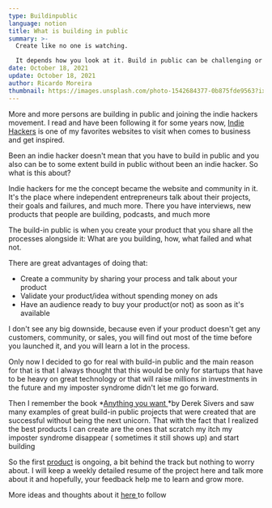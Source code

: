 ```yaml
---
type: Buildinpublic
language: notion
title: What is building in public
summary: >-
  Create like no one is watching. 

  It depends how you look at it. Build in public can be challenging or exciting or stressful and all of that at the same time and much more 
date: October 18, 2021
update: October 18, 2021
author: Ricardo Moreira
thumbnail: https://images.unsplash.com/photo-1542684377-0b875fde9563?ixid=MnwxMjA3fDB8MHxwaG90by1wYWdlfHx8fGVufDB8fHx8&ixlib=rb-1.2.1&auto=format&fit=crop&w=659&q=80
---
```

<!--StartFragment-->

More and more persons are building in public and joining the indie hackers movement. I read and have been following it for some years now, [Indie Hackers](https://www.indiehackers.com/) is one of my favorites websites to visit when comes to business and get inspired.

Been an indie hacker doesn't mean that you have to build in public and you also can be to some extent build in public without been an indie hacker. So what is this about?

Indie hackers for me the concept became the website and community in it. It's the place where independent entrepreneurs talk about their projects, their goals and failures, and much more. There you have interviews, new products that people are building, podcasts, and much more

The build-in public is when you create your product that you share all the processes alongside it: What are you building, how, what failed and what not.

There are great advantages of doing that:

* Create a community by sharing your process and talk about your product
* Validate your product/idea without spending money on ads
* Have an audience ready to buy your product(or not) as soon as it's available

I don't see any big downside, because even if your product doesn't get any customers, community, or sales, you will find out most of the time before you launched it, and you will learn a lot in the process.

Only now I decided to go for real with build-in public and the main reason for that is that I always thought that this would be only for startups that have to be heavy on great technology or that will raise millions in investments in the future and my imposter syndrome didn't let me go forward.

Then I remember the book *[Anything you want ](https://www.goodreads.com/book/show/11878168-anything-you-want)*by Derek Sivers and saw many examples of great build-in public projects that were created that are successful without being the next unicorn. That with the fact that I realized the best products I can create are the ones that scratch my itch my imposter syndrome disappear ( sometimes it still shows up) and start building

So the first [product](http://bizbox.club/) is ongoing, a bit behind the track but nothing to worry about. I will keep a weekly detailed resume of the project here and talk more about it and hopefully, your feedback help me to learn and grow more.

More ideas and thoughts about it [here ](https://twitter.com/moreira_creates)to follow

<!--EndFragment-->